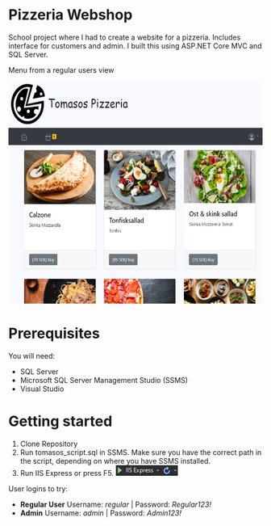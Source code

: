 # Pizzeria Webshop
School project where I had to create a website for a pizzeria. Includes interface for customers and admin. I built this using ASP.NET Core MVC and SQL Server.

Menu from a regular users view

<img src="https://github.com/pops-git/TomasosPizzeria/blob/master/Images/Menu.png" alt="Menu" width="600" height="440">


# Prerequisites

You will need:
* SQL Server
* Microsoft SQL Server Management Studio (SSMS)
* Visual Studio


# Getting started

1. Clone Repository
2. Run tomasos_script.sql in SSMS. Make sure you have the correct path in the script, depending on where you have SSMS installed.
3. Run IIS Express or press F5. <img src="https://github.com/pops-git/TomasosPizzeria/blob/master/Images/IIS.png" alt="Menu">

User logins to try:
* **Regular User** Username: *regular* | Password: *Regular123!*
* **Admin** Username: *admin* | Password: *Admin123!*
